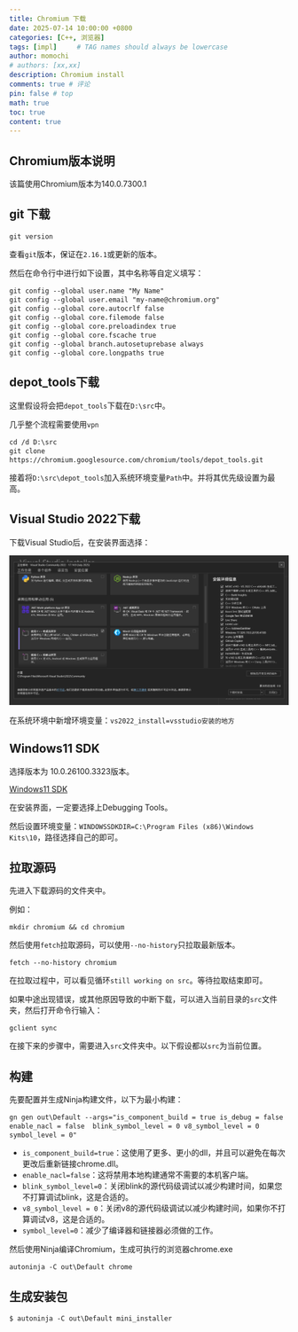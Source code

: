 ```yaml
---
title: Chromium 下载
date: 2025-07-14 10:00:00 +0800
categories: [C++, 浏览器]
tags: [impl]     # TAG names should always be lowercase
author: momochi
# authors: [xx,xx]
description: Chromium install 
comments: true # 评论
pin: false # top 
math: true
toc: true
content: true
---
```


## Chromium版本说明

该篇使用Chromium版本为140.0.7300.1

## git 下载

```shell
git version
```

查看`git`版本，保证在`2.16.1`或更新的版本。

然后在命令行中进行如下设置，其中名称等自定义填写：

```shell
git config --global user.name "My Name"
git config --global user.email "my-name@chromium.org"
git config --global core.autocrlf false
git config --global core.filemode false
git config --global core.preloadindex true
git config --global core.fscache true
git config --global branch.autosetuprebase always
git config --global core.longpaths true
```

## depot_tools下载

这里假设将会把`depot_tools`下载在`D:\src`中。

几乎整个流程需要使用`vpn`

```shell
cd /d D:\src
git clone https://chromium.googlesource.com/chromium/tools/depot_tools.git
```

接着将`D:\src\depot_tools`加入系统环境变量`Path`中。并将其优先级设置为最高。

## Visual Studio 2022下载

下载Visual Studio后，在安装界面选择：

![alt text](/assets/img/chromium/vs_install.png)

在系统环境中新增环境变量：`vs2022_install=vsstudio安装的地方`

## Windows11 SDK

选择版本为 10.0.26100.3323版本。

[Windows11 SDK](https://developer.microsoft.com/en-us/windows/downloads/windows-sdk/)

在安装界面，一定要选择上Debugging Tools。

然后设置环境变量：`WINDOWSSDKDIR=C:\Program Files (x86)\Windows Kits\10`，路径选择自己的即可。

## 拉取源码

先进入下载源码的文件夹中。

例如：

```shell
mkdir chromium && cd chromium
```

然后使用`fetch`拉取源码，可以使用`--no-history`只拉取最新版本。

```shell
fetch --no-history chromium
```

在拉取过程中，可以看见循环`still working on src`。等待拉取结束即可。

如果中途出现错误，或其他原因导致的中断下载，可以进入当前目录的`src`文件夹，然后打开命令行输入：

```shell
gclient sync
```

在接下来的步骤中，需要进入`src`文件夹中。以下假设都以`src`为当前位置。

## 构建

先要配置并生成Ninja构建文件，以下为最小构建：

```shell
gn gen out\Default --args="is_component_build = true is_debug = false enable_nacl = false  blink_symbol_level = 0 v8_symbol_level = 0 symbol_level = 0"
```

- `is_component_build=true`：这使用了更多、更小的dll，并且可以避免在每次更改后重新链接chrome.dll。
- `enable_nacl=false`：这将禁用本地构建通常不需要的本机客户端。
- `blink_symbol_level=0`：关闭blink的源代码级调试以减少构建时间，如果您不打算调试blink，这是合适的。
- `v8_symbol_level = 0`：关闭v8的源代码级调试以减少构建时间，如果你不打算调试v8，这是合适的。
- `symbol_level=0`：减少了编译器和链接器必须做的工作。

然后使用Ninja编译Chromium，生成可执行的浏览器chrome.exe

```shell
autoninja -C out\Default chrome
```

## 生成安装包

```shell
$ autoninja -C out\Default mini_installer
```
